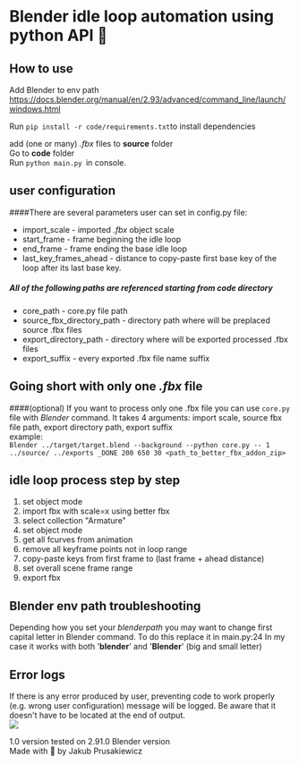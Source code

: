 # Blender idle loop automation using python API 🐍

## How to use

Add Blender to env path 
https://docs.blender.org/manual/en/2.93/advanced/command_line/launch/windows.html

Run `pip install -r code/requirements.txt`to install dependencies  

add (one or many) _.fbx_ files to **source** folder  
Go to **code** folder  
Run `python main.py `in console.  


## user configuration 
####There are several parameters user can set in config.py file:

* import_scale - imported _.fbx_ object scale
* start_frame - frame beginning the idle loop
* end_frame - frame ending the base idle loop
* last_key_frames_ahead - distance to copy-paste first base key of the loop after its last base key.

##### All of the following paths are referenced starting from code directory
* core_path - core.py file path  
* source_fbx_directory_path - directory path where will be preplaced source .fbx files  
* export_directory_path - directory where will be exported processed .fbx files  
* export_suffix - every exported .fbx file name suffix
   

## Going short with only one _.fbx_ file  
 ####(optional)
If you want to process only one .fbx file you can use `core.py` file with _Blender_ command.
It takes 4 arguments: import scale, source fbx file path, export directory path, export suffix  
example:  
`Blender ../target/target.blend --background --python core.py -- 1 ../source/ ../exports _DONE 200 650 30 <path_to_better_fbx_addon_zip>`


## idle loop process step by step  
1. set object mode  
2. import fbx with scale=x using better fbx  
3. select collection "Armature"  
4. set object mode  
5. get all fcurves from animation
6. remove all keyframe points not in loop range
7. copy-paste keys from first frame to (last frame + ahead distance)
8. set overall scene frame range
9. export fbx



## Blender env path troubleshooting
Depending how you set your _blenderpath_ you may want to change first capital letter in Blender command.
To do this replace it in main.py:24 
In my case it works with both '**blender**' and '**Blender**' (big and small letter)

## Error logs
If there is any error produced by user, preventing code to work properly 
(e.g. wrong user configuration) message will be logged.
Be aware that it doesn't have to be located at the end of output.  
![](https://imgur.com/eDaJ04t)


1.0 version tested on 2.91.0 Blender version  
Made with 🧠 by Jakub Prusakiewicz